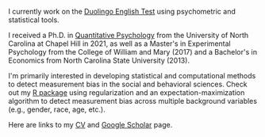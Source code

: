 I currently work on the [Duolingo English Test](https://englishtest.duolingo.com/research) using psychometric and statistical tools.

I received a Ph.D. in [Quantitative Psychology](https://quantpsych.unc.edu/) from the University of North Carolina at Chapel Hill in 2021, as well as a Master's in Experimental Psychology from the College of William and Mary (2017) and a Bachelor's in Economics from North Carolina State University (2013).

I'm primarily interested in developing statistical and computational methods to detect measurement bias in the social and behavioral sciences. Check out my [R package](https://https://github.com/wbelzak/regDIF) using regularization and an expectation-maximization algorithm to detect measurement bias across multiple background variables (e.g., gender, race, age, etc.).

Here are links to my [CV](https://github.com/wbelzak/wbelzak/blob/master/static/BelzakCV_Aug2021.pdf) and [Google Scholar](https://scholar.google.com/citations?hl=en&user=Lt-RGPwAAAAJ) page.
